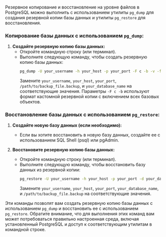 Резервное копирование и восстановление на уровне файлов в PostgreSQL можно выполнить с использованием утилиты `pg_dump` для создания резервной копии базы данных и утилиты `pg_restore` для восстановления.

### Копирование базы данных с использованием `pg_dump`:

1. **Создайте резервную копию базы данных:**
   - Откройте командную строку (или терминал).
   - Выполните следующую команду, чтобы создать резервную копию базы данных:
     ```bash
     pg_dump -U your_username -h your_host -p your_port -F c -b -v -f /path/to/backup_file.backup your_database_name
     ```
     Замените `your_username`, `your_host`, `your_port`, `/path/to/backup_file.backup`, и `your_database_name` на соответствующие значения. Параметры `-F c -b` используют формат кастомной резервной копии с включением всех базовых объектов.

### Восстановление базы данных с использованием `pg_restore`:

1. **Создайте новую базу данных (если необходимо):**
   - Если вы хотите восстановить в новую базу данных, создайте ее с использованием SQL Shell (psql) или pgAdmin.

2. **Восстановите резервную копию базы данных:**
   - Откройте командную строку (или терминал).
   - Выполните следующую команду, чтобы восстановить базу данных из резервной копии:
     ```bash
     pg_restore -U your_username -h your_host -p your_port -d your_database_name -v /path/to/backup_file.backup
     ```
     Замените `your_username`, `your_host`, `your_port`, `your_database_name`, и `/path/to/backup_file.backup` на соответствующие значения.

Эти команды позволят вам создать резервную копию базы данных с использованием `pg_dump` и восстановить ее с использованием `pg_restore`. Обратите внимание, что для выполнения этих команд вам может потребоваться правильно настроенная среда, включая установленный PostgreSQL и доступ к соответствующим утилитам в командной строке.
